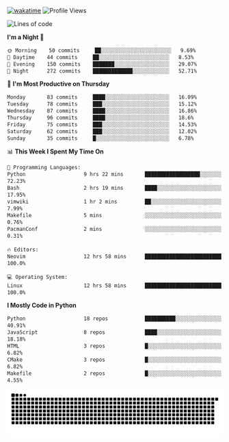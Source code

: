 [![wakatime](https://wakatime.com/badge/user/b920b284-3cde-4cd4-b72e-f7f22d050b16.svg)](https://wakatime.com/@b920b284-3cde-4cd4-b72e-f7f22d050b16)
![Profile Views](http://img.shields.io/badge/Profile%20Views-4586-blue)
<!--START_SECTION:waka-->
![Lines of code](https://img.shields.io/badge/From%20Hello%20World%20I%27ve%20Written--288%20Thousand%20lines%20of%20code-blue)

**I'm a Night 🦉** 

```text
🌞 Morning    50 commits     ██░░░░░░░░░░░░░░░░░░░░░░░   9.69% 
🌆 Daytime    44 commits     ██░░░░░░░░░░░░░░░░░░░░░░░   8.53% 
🌃 Evening    150 commits    ███████░░░░░░░░░░░░░░░░░░   29.07% 
🌙 Night      272 commits    █████████████░░░░░░░░░░░░   52.71%

```
📅 **I'm Most Productive on Thursday** 

```text
Monday       83 commits     ████░░░░░░░░░░░░░░░░░░░░░   16.09% 
Tuesday      78 commits     ███░░░░░░░░░░░░░░░░░░░░░░   15.12% 
Wednesday    87 commits     ████░░░░░░░░░░░░░░░░░░░░░   16.86% 
Thursday     96 commits     ████░░░░░░░░░░░░░░░░░░░░░   18.6% 
Friday       75 commits     ███░░░░░░░░░░░░░░░░░░░░░░   14.53% 
Saturday     62 commits     ███░░░░░░░░░░░░░░░░░░░░░░   12.02% 
Sunday       35 commits     █░░░░░░░░░░░░░░░░░░░░░░░░   6.78%

```


📊 **This Week I Spent My Time On** 

```text
💬 Programming Languages: 
Python                   9 hrs 22 mins       ██████████████████░░░░░░░   72.23% 
Bash                     2 hrs 19 mins       ████░░░░░░░░░░░░░░░░░░░░░   17.95% 
vimwiki                  1 hr 2 mins         ██░░░░░░░░░░░░░░░░░░░░░░░   7.99% 
Makefile                 5 mins              ░░░░░░░░░░░░░░░░░░░░░░░░░   0.76% 
PacmanConf               2 mins              ░░░░░░░░░░░░░░░░░░░░░░░░░   0.31%

🔥 Editors: 
Neovim                   12 hrs 58 mins      █████████████████████████   100.0%

💻 Operating System: 
Linux                    12 hrs 58 mins      █████████████████████████   100.0%

```

**I Mostly Code in Python** 

```text
Python                   18 repos            ██████████░░░░░░░░░░░░░░░   40.91% 
JavaScript               8 repos             ████░░░░░░░░░░░░░░░░░░░░░   18.18% 
HTML                     3 repos             █░░░░░░░░░░░░░░░░░░░░░░░░   6.82% 
CMake                    3 repos             █░░░░░░░░░░░░░░░░░░░░░░░░   6.82% 
Makefile                 2 repos             █░░░░░░░░░░░░░░░░░░░░░░░░   4.55%

```



<!--END_SECTION:waka-->
![Snake animation](https://raw.githubusercontent.com/timmypidashev/timmypidashev/main/commits.svg)
